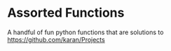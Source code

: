 # Assorted Functions

A handful of fun python functions that are solutions to https://github.com/karan/Projects
